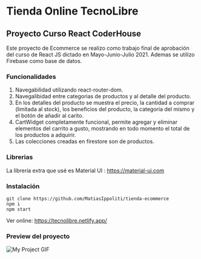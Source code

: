 # Tienda Online TecnoLibre

## Proyecto Curso React CoderHouse

Este proyecto de Ecommerce se realizo como trabajo final de aprobación del curso de React JS dictado en Mayo-Junio-Julio 2021. Ademas se utilizo Firebase como base de datos.

### Funcionalidades
1. Navegabilidad utilizando react-router-dom.
2. Navegalibidad entre categorias de productos y al detalle del producto.
3. En los detalles del producto se muestra el precio, la cantidad a comprar (limitada al stock), los beneficios del producto, la categoría del mismo y el botón de añadir al carito.
4. CartWidget completamente funcional, permite agregar y eliminar elementos del carrito a gusto, mostrando en todo momento el total de los productos a adquirir.
5. Las colecciones creadas en firestore son de productos.

### Librerias
La librería extra que usé es Material UI : https://material-ui.com

### Instalación

```
git clone https://github.com/MatiasIppoliti/tienda-ecommerce
npm i
npm start
```

Ver online: https://tecnolibre.netlify.app/

### Preview del proyecto

<img src="/src/Animation.gif" alt="My Project GIF">
